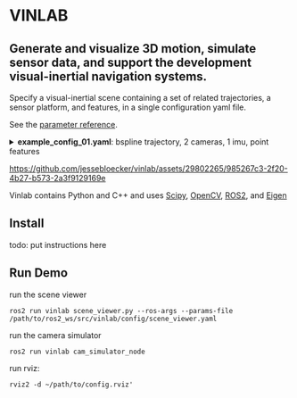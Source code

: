 # VINLAB
## Generate and visualize 3D motion, simulate sensor data, and support the development visual-inertial navigation systems.

Specify a visual-inertial scene containing a set of related trajectories, a sensor platform, and features, in a single configuration yaml file.

See the [parameter reference](parameter_reference.md).
<details>
<summary><b>example_config_01.yaml</b>: bspline trajectory, 2 cameras, 1 imu, point features</summary>

```yaml
trajectory_group:
    reference: generated
    trajectories:
      - id: generated
        translation_trajectory:
          bspline:
            res: 50
            degree: 5
            span_time: 1
            control_points:
              points:
                - [ 10.00,  0.00,  0.00]
                - [ 10.00,  0.00,  0.00]
                - [ 10.00,  0.00,  0.00]
                - [ 10.00,  0.00,  0.00]
                - [ 9.01,  2.34,  1.00]
                - [ 6.24,  7.82,  1.00]
                - [ 2.23,  2.75,  2.00]
                - [ 2.23,  9.75,  1.00]
                - [-6.24,  7.82,  0.00]
                - [-9.01,  4.34,  4.20]
                - [-10.00,  0.00,  3.00]
                - [-10.01,  0.74, -2.00]
                - [-8.23, -7.82,  0.00]
                - [-2.23, -9.75,  6.00]
                - [ 2.23, -9.75,  3.40]
                - [ 6.24,  1.82,  0.00]
                - [ 9.01, -4.34,  0.00]
                - [ 9.50, -0.00,  0.00]
                - [ 10.00, -0.00,  0.00]
                - [ 10.00, -0.00,  0.00]
                - [ 10.00, -0.00,  0.00]
                - [ 10.00, -0.00,  0.00]
        rotation_trajectory:
          align_axis:
            axis: z
            vec:
              current_trajectory:  centroid
              negate: false
            grounded_axis: y
            flip: true

platform:
  id: 'stereo'
  base_frame: 'imu0'
  sensors:
    - id: 'imu0'
      enable_measurements: true
      rate: 100
      transform:
        rotation: [0,0,0]
        translation: [0,0,0]
      imu:
        gyro_noise_density: 0.001
        gyro_random_walk: 0.0001
        accel_noise_density: 0.01
        accel_random_walk: 0.001
      time_offset: 0.0
    - id: 'cam0'
      enable_measurements: true
      rate: 25
      transform:
        from: 'imu0'
        translation: [-0.3,0.2,0.3]
        rotation: [0,0,-90]
      camera:
        height: 480
        width: 640
        intrinsics: [300,300,325,242]
        distortion: [-0.01, 0.01, 0.00019359, 1.76187114e-05]
      time_offset: -0.05

    - id: 'cam1'
      enable_measurements: true
      rate: 25
      transform:
        from: 'cam0'
        translation: [-0.4,0.0,0.0]
        rotation: [0,0,0]
      camera:
        height: 480
        width: 640
        intrinsics: [300,300,325,242]
      time_offset: -0.05

  body_frames:
    - id: test_frame
      transform:
        rotation: [30,15,0]
        translation: [1,2,0]

features:
  - id: feats0
    color: white
    points:
      - [6.2,0.1,0.5]
      - [6.1,0.3,0.4]
      - [5.5,0.3,0.4]

  - id: feats1
    random_points:
      num: 100
      center: [-2,0,2]
      radius: 2

  - id: feats2
    color: green
    planar_points:
      num: 50
      center: [2,2,0]
      radius: 2
      normal: [0, 0, -1]

  - id: feats3
    color: cyan
    planar_points:
      center: [0,8,2]
      normal: [0, -1, -1]
      radius: 4
      grid_spacing: 0.5

  - id: feats4
    color: purple
    planar_points:
      num: 50
      center: [0,-5,2]
      normal: [3, -1, 1]
      radius: 2

  - id: feats5
    color: yellow
    planar_points:
      center: [-2,0,8]
      normal: [0,0,1]
      radius: 8
      grid_spacing: 0.5
```
</details>



https://github.com/jessebloecker/vinlab/assets/29802265/985267c3-2f20-4b27-b573-2a3f9129169e




Vinlab contains Python and C++ and uses [Scipy](https://scipy.org/), [OpenCV](https://opencv.org/), [ROS2](https://docs.ros.org/en/humble/index.html), and [Eigen](https://eigen.tuxfamily.org/dox/GettingStarted.html)


## Install
todo: put instructions here

## Run Demo

run the scene viewer
~~~
ros2 run vinlab scene_viewer.py --ros-args --params-file /path/to/ros2_ws/src/vinlab/config/scene_viewer.yaml
~~~

run the camera simulator
~~~
ros2 run vinlab cam_simulator_node
~~~

run rviz:
~~~
rviz2 -d ~/path/to/config.rviz'
~~~




